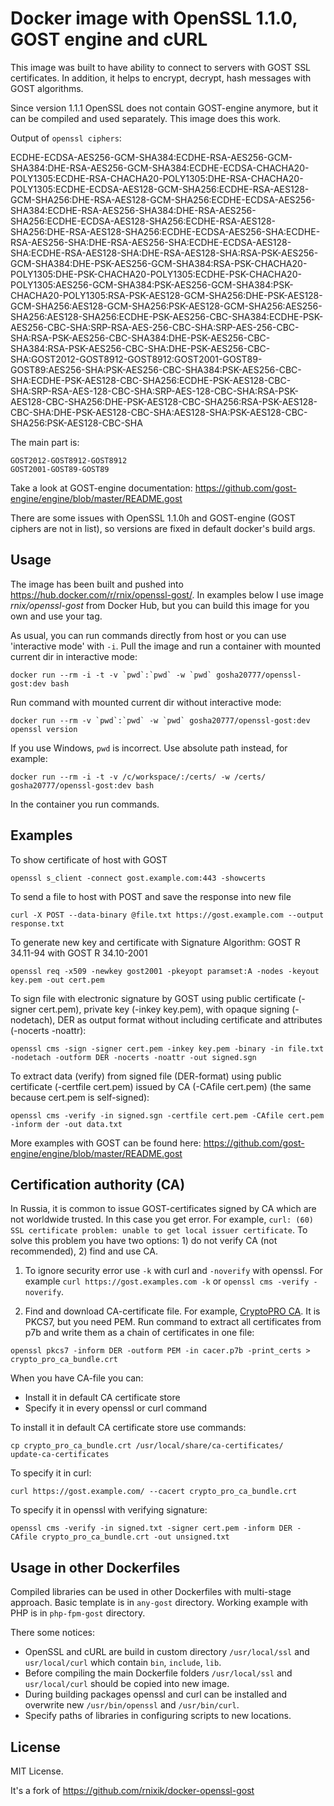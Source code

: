 # Docker image with OpenSSL 1.1.0, GOST engine and cURL

This image was built to have ability to connect to servers with GOST SSL certificates.
In addition, it helps to encrypt, decrypt, hash messages with GOST algorithms.

Since version 1.1.1 OpenSSL does not contain GOST-engine anymore, but it can be compiled and used separately.
This image does this work.

Output of `openssl ciphers`:

ECDHE-ECDSA-AES256-GCM-SHA384:ECDHE-RSA-AES256-GCM-SHA384:DHE-RSA-AES256-GCM-SHA384:ECDHE-ECDSA-CHACHA20-POLY1305:ECDHE-RSA-CHACHA20-POLY1305:DHE-RSA-CHACHA20-POLY1305:ECDHE-ECDSA-AES128-GCM-SHA256:ECDHE-RSA-AES128-GCM-SHA256:DHE-RSA-AES128-GCM-SHA256:ECDHE-ECDSA-AES256-SHA384:ECDHE-RSA-AES256-SHA384:DHE-RSA-AES256-SHA256:ECDHE-ECDSA-AES128-SHA256:ECDHE-RSA-AES128-SHA256:DHE-RSA-AES128-SHA256:ECDHE-ECDSA-AES256-SHA:ECDHE-RSA-AES256-SHA:DHE-RSA-AES256-SHA:ECDHE-ECDSA-AES128-SHA:ECDHE-RSA-AES128-SHA:DHE-RSA-AES128-SHA:RSA-PSK-AES256-GCM-SHA384:DHE-PSK-AES256-GCM-SHA384:RSA-PSK-CHACHA20-POLY1305:DHE-PSK-CHACHA20-POLY1305:ECDHE-PSK-CHACHA20-POLY1305:AES256-GCM-SHA384:PSK-AES256-GCM-SHA384:PSK-CHACHA20-POLY1305:RSA-PSK-AES128-GCM-SHA256:DHE-PSK-AES128-GCM-SHA256:AES128-GCM-SHA256:PSK-AES128-GCM-SHA256:AES256-SHA256:AES128-SHA256:ECDHE-PSK-AES256-CBC-SHA384:ECDHE-PSK-AES256-CBC-SHA:SRP-RSA-AES-256-CBC-SHA:SRP-AES-256-CBC-SHA:RSA-PSK-AES256-CBC-SHA384:DHE-PSK-AES256-CBC-SHA384:RSA-PSK-AES256-CBC-SHA:DHE-PSK-AES256-CBC-SHA:GOST2012-GOST8912-GOST8912:GOST2001-GOST89-GOST89:AES256-SHA:PSK-AES256-CBC-SHA384:PSK-AES256-CBC-SHA:ECDHE-PSK-AES128-CBC-SHA256:ECDHE-PSK-AES128-CBC-SHA:SRP-RSA-AES-128-CBC-SHA:SRP-AES-128-CBC-SHA:RSA-PSK-AES128-CBC-SHA256:DHE-PSK-AES128-CBC-SHA256:RSA-PSK-AES128-CBC-SHA:DHE-PSK-AES128-CBC-SHA:AES128-SHA:PSK-AES128-CBC-SHA256:PSK-AES128-CBC-SHA

The main part is:
```
GOST2012-GOST8912-GOST8912
GOST2001-GOST89-GOST89
```

Take a look at GOST-engine documentation: https://github.com/gost-engine/engine/blob/master/README.gost

There are some issues with OpenSSL 1.1.0h and GOST-engine (GOST ciphers are not in list), so versions are fixed in default docker's build args.


## Usage

The image has been built and pushed into https://hub.docker.com/r/rnix/openssl-gost/.
In examples below I use image *rnix/openssl-gost* from Docker Hub, but you can build this image for you own and use your tag.

As usual, you can run commands directly from host or you can use 'interactive mode' with `-i`.
Pull the image and run a container with mounted current dir in interactive mode:

```
docker run --rm -i -t -v `pwd`:`pwd` -w `pwd` gosha20777/openssl-gost:dev bash
```
Run command with mounted current dir without interactive mode:

```
docker run --rm -v `pwd`:`pwd` -w `pwd` gosha20777/openssl-gost:dev openssl version
```

If you use Windows, `pwd` is incorrect. Use absolute path instead, for example:
```
docker run --rm -i -t -v /c/workspace/:/certs/ -w /certs/ gosha20777/openssl-gost:dev bash
```
    
In the container you run commands.


## Examples

To show certificate of host with GOST
```
openssl s_client -connect gost.example.com:443 -showcerts
```

To send a file to host with POST and save the response into new file
```
curl -X POST --data-binary @file.txt https://gost.example.com --output response.txt
```

To generate new key and certificate with Signature Algorithm: GOST R 34.11-94 with GOST R 34.10-2001
```
openssl req -x509 -newkey gost2001 -pkeyopt paramset:A -nodes -keyout key.pem -out cert.pem
```

To sign file with electronic signature by GOST using public certificate (-signer cert.pem),
private key (-inkey key.pem), with opaque signing (-nodetach),
DER as output format without including certificate and attributes (-nocerts -noattr):
```
openssl cms -sign -signer cert.pem -inkey key.pem -binary -in file.txt -nodetach -outform DER -nocerts -noattr -out signed.sgn
```

To extract data (verify) from signed file (DER-format) using public certificate (-certfile cert.pem) 
issued by CA (-CAfile cert.pem) (the same because cert.pem is self-signed):
```
openssl cms -verify -in signed.sgn -certfile cert.pem -CAfile cert.pem -inform der -out data.txt
```

More examples with GOST can be found here: https://github.com/gost-engine/engine/blob/master/README.gost


## Certification authority (CA)

In Russia, it is common to issue GOST-certificates signed by CA which are not worldwide trusted.
In this case you get error. For example, `curl: (60) SSL certificate problem: unable to get local issuer certificate`.
To solve this problem you have two options: 1) do not verify CA (not recommended), 2) find and use CA.

1. To ignore security error use `-k` with curl and `-noverify` with openssl. 
For example `curl https://gost.examples.com -k` or `openssl cms -verify -noverify`.

2. Find and download CA-certificate file. 
For example, [CryptoPRO CA](http://cpca.cryptopro.ru/cacer.p7b). It is PKCS7, but you need PEM.
Run command to extract all certificates from p7b and write them as a chain of certificates in one file:
```
openssl pkcs7 -inform DER -outform PEM -in cacer.p7b -print_certs > crypto_pro_ca_bundle.crt
```

When you have CA-file you can: 

* Install it in default CA certificate store
* Specify it in every openssl or curl command

To install it in default CA certificate store use commands:
```
cp crypto_pro_ca_bundle.crt /usr/local/share/ca-certificates/
update-ca-certificates
```

To specify it in curl:
```
curl https://gost.example.com/ --cacert crypto_pro_ca_bundle.crt
```

To specify it in openssl with verifying signature:
```
openssl cms -verify -in signed.txt -signer cert.pem -inform DER -CAfile crypto_pro_ca_bundle.crt -out unsigned.txt
```


## Usage in other Dockerfiles

Compiled libraries can be used in other Dockerfiles with multi-stage approach. Basic template is in `any-gost` directory.
Working example with PHP is in `php-fpm-gost` directory.

There some notices:

* OpenSSL and cURL are build in custom directory `/usr/local/ssl` and `usr/local/curl` 
  which contain `bin`, `include`, `lib`.
* Before compiling the main Dockerfile folders `/usr/local/ssl` and `usr/local/curl` should be copied into new image.
* During building packages openssl and curl can be installed and overwrite new `/usr/bin/openssl` and `/usr/bin/curl`.
* Specify paths of libraries in configuring scripts to new locations.


## License

MIT License.

It's a fork of https://github.com/rnixik/docker-openssl-gost